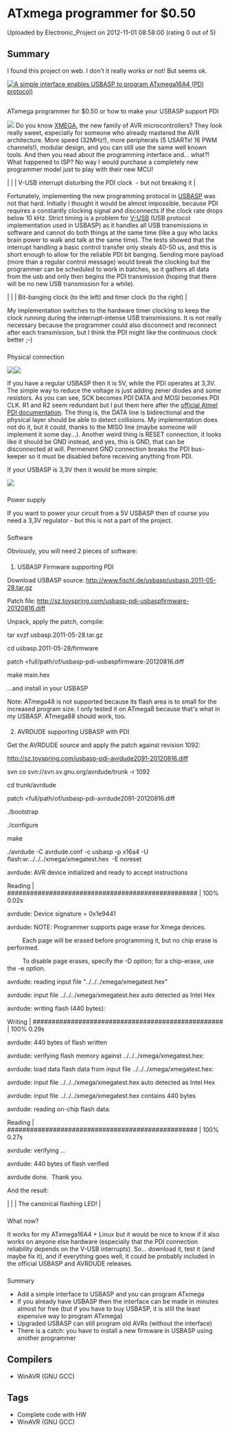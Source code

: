 # ATxmega programmer for $0.50

Uploaded by Electronic_Project on 2012-11-01 08:58:00 (rating 0 out of 5)

## Summary

I found this project on web. I don't it really works or not! But seems ok.






  



[![A simple interface enables USBASP to program ATxmega16A4 (PDI protocol)](https://lh3.ggpht.com/-zsJUyHApD7U/UCwPZZR5QsI/AAAAAAAAAg4/uSP9PSF89vA/s640/connected.jpg "A simple interface enables USBASP to program ATxmega16A4 (PDI protocol)")](http://1.bp.blogspot.com/-zsJUyHApD7U/UCwPZZR5QsI/AAAAAAAAAg4/uSP9PSF89vA/s1600/connected.jpg)  



## 
ATxmega programmer for $0.50 or how to make your USBASP support PDI



[![](https://lh3.ggpht.com/-nBHhlefAhfM/UCwPtz9a80I/AAAAAAAAAhA/DpWXyA01qRI/s200/xmega.jpg)](http://3.bp.blogspot.com/-nBHhlefAhfM/UCwPtz9a80I/AAAAAAAAAhA/DpWXyA01qRI/s1600/xmega.jpg)
Do you know [XMEGA](http://www.atmel.com/products/microcontrollers/avr/avr_xmega.aspx), the new family of AVR microcontrollers? They look really sweet, especially for someone who already mastered the AVR architecture. More speed (32MHz!), more peripherals (5 USARTs! 16 PWM channels!), modular design, and you can still use the same well known tools. And then you read about the programming interface and... what?! What happened to ISP? No way I would purchase a completely new programmer model just to play with their new MCU!  
  

  





|  |
| V-USB interrupt disturbing the PDI clock
 - but not breaking it |


Fortunately, implementing the new programming protocol in [USBASP](http://www.fischl.de/usbasp/) was not that hard. Initially I thought it would be almost impossible, because PDI requires a constantly clocking signal and disconnects if the clock rate drops below 10 kHz. Strict timing is a problem for [V-USB](http://www.obdev.at/vusb/) (USB protocol implementation used in USBASP) as it handles all USB transmissions in software and cannot do both things at the same time (like a guy who lacks brain power to walk and talk at the same time). The tests showed that the interrupt handling a basic control transfer only steals 40-50 us, and this is short enough to allow for the reliable PDI bit banging. Sending more payload (more than a regular control message) would break the clocking but the programmer can be scheduled to work in batches, so it gathers all data from the usb and only then begins the PDI transmission (hoping that there will be no new USB transmission for a while).  





  





|  |
| Bit-banging clock (to the left)
and timer clock (to the right) |


My implementation switches to the hardware timer clocking to keep the clock running during the interrupt-intense USB transmissions. It is not really necessary because the programmer could also disconnect and reconnect after each transmission, but I think the PDI might like the continuous clock better ;-)  



### 


### 
Physical connection



[![](https://lh3.ggpht.com/-1-YkWfpvvHY/UCwkSFgtTzI/AAAAAAAAAhQ/MgM_IOnGFF0/s200/interface.jpg)](http://3.bp.blogspot.com/-1-YkWfpvvHY/UCwkSFgtTzI/AAAAAAAAAhQ/MgM_IOnGFF0/s1600/interface.jpg)[![](https://lh3.ggpht.com/-A6Tv2B1nmHo/UCwLqlLI1nI/AAAAAAAAAgg/sbIBGnwXzEo/s320/usbasp_pdi_schem.png)](http://2.bp.blogspot.com/-A6Tv2B1nmHo/UCwLqlLI1nI/AAAAAAAAAgg/sbIBGnwXzEo/s1600/usbasp_pdi_schem.png)

If you have a regular USBASP then it is 5V, while the PDI operates at 3,3V. The simple way to reduce the voltage is just adding zener diodes and some resistors. As you can see, SCK becomes PDI DATA and MOSI becomes PDI CLK.
R1 and R2 seem redundant but I put them here after the [official Atmel PDI documentation](http://www.atmel.com/Images/doc8282.pdf). The thing is, the DATA line is bidirectional and the physical layer should be able to detect collisions. My implementation does not do it, but it could, thanks to the MISO line (maybe someone will implement it some day...). Another weird thing is RESET connection, it looks like it should be GND instead, and yes, this is GND, that can be disconnected at will. Permenent GND connection breaks the PDI bus-keeper so it must be disabled before receiving anything from PDI.  
  

If your USBASP is 3,3V then it would be more simple:  




[![](https://lh3.ggpht.com/-Z29VWzYD6mw/UCwO6_1XhKI/AAAAAAAAAgw/nUlaM8B9FWQ/s320/usbasp_pdi_schem_33.png)](http://3.bp.blogspot.com/-Z29VWzYD6mw/UCwO6_1XhKI/AAAAAAAAAgw/nUlaM8B9FWQ/s1600/usbasp_pdi_schem_33.png)
### 


### 
Power supply



If you want to power your circuit from a 5V USBASP then of course you need a 3,3V regulator - but this is not a part of the project.
### 


### 
Software



Obviously, you will need 2 pieces of software:  
  

  

#### 
1. USBASP Firmware supporting PDI



Download USBASP source: <http://www.fischl.de/usbasp/usbasp.2011-05-28.tar.gz>

Patch file: <http://sz.toyspring.com/usbasp-pdi-usbaspfirmware-20120816.diff>

  

Unpack, apply the patch, compile:  
  

  




tar xvzf usbasp.2011-05-28.tar.gz

cd usbasp.2011-05-28/firmware

patch <full/path/of/usbasp-pdi-usbaspfirmware-20120816.diff

make main.hex

  


...and install in your USBASP

  

  
  

Note: ATmega48 is not supported because its flash area is to small for the increased program size. I only tested it on ATmega8 because that's what in my USBASP. ATmega88 should work, too.  



#### 
2. AVRDUDE supporting USBASP with PDI



Get the AVRDUDE source and apply the patch against revision 1092:

<http://sz.toyspring.com/usbasp-pdi-avrdude2091-20120816.diff>


  


svn co svn://svn.sv.gnu.org/avrdude/trunk -r 1092


cd trunk/avrdude

patch <full/path/of/usbasp-pdi-avrdude2091-20120816.diff

./bootstrap

./configure

make

  


  


./avrdude -C avrdude.conf -c usbasp -p x16a4 -U flash:w:../../../xmega/xmegatest.hex  -E noreset
  

  

  




  

  

  

  





avrdude: AVR device initialized and ready to accept instructions

  


Reading | ################################################## | 100% 0.02s

  


avrdude: Device signature = 0x1e9441

avrdude: NOTE: Programmer supports page erase for Xmega devices.

         Each page will be erased before programming it, but no chip erase is performed.

         To disable page erases, specify the -D option; for a chip-erase, use the -e option.

avrdude: reading input file "../../../xmega/xmegatest.hex"

avrdude: input file ../../../xmega/xmegatest.hex auto detected as Intel Hex

avrdude: writing flash (440 bytes):

  


Writing | ################################################## | 100% 0.29s

  


avrdude: 440 bytes of flash written

avrdude: verifying flash memory against ../../../xmega/xmegatest.hex:

avrdude: load data flash data from input file ../../../xmega/xmegatest.hex:

avrdude: input file ../../../xmega/xmegatest.hex auto detected as Intel Hex

avrdude: input file ../../../xmega/xmegatest.hex contains 440 bytes

avrdude: reading on-chip flash data:

  


Reading | ################################################## | 100% 0.27s

  


avrdude: verifying ...

avrdude: 440 bytes of flash verified

  


avrdude done.  Thank you.

  

  

  




  

  

  

  




  

  





And the result:


|  |
| The canonical flashing LED! |


### 


### 
What now?



It works for my ATxmega16A4 + Linux but it would be nice to know if it also works on anyone else hardware (especially that the PDI connection reliability depends on the V-USB interrupts). So... download it, test it (and maybe fix it), and if everything goes well, it could be probably included in the official USBASP and AVRDUDE releases.  

  

### 
Summary


  



* Add a simple interface to USBASP and you can program ATxmega
* If you already have USBASP then the interface can be made in minutes almost for free (but if you have to buy USBASP, it is still the least expensive way to program ATxmega)
* Upgraded USBASP can still program old AVRs (without the interface)
* There is a catch: you have to install a new firmware in USBASP using another programmer

## Compilers

- WinAVR (GNU GCC)

## Tags

- Complete code with HW
- WinAVR (GNU GCC)
